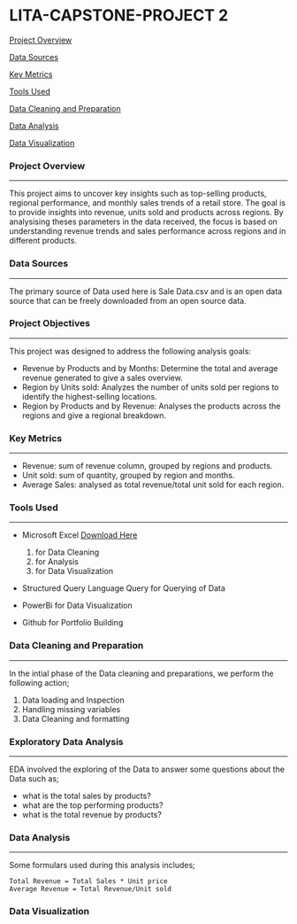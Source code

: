 # LITA-CAPSTONE-PROJECT 2


[Project Overview](#project-overview)

[Data Sources](#data-sources)

[Key Metrics](#key-metrics)

[Tools Used](#tools-used)

[Data Cleaning and Preparation](#data-cleaning-and-preparation)

[Data Analysis](#data-analysis)

[Data Visualization](#data-visualization)



### Project Overview
---
This project aims to uncover key insights such as top-selling products, regional performance, and monthly sales trends of a retail store. The goal is to provide insights into revenue, units sold and products across regions. By analysising theses parameters in the data received, the focus is based on understanding revenue trends and sales performance across regions and in different products. 

### Data Sources
---
The primary source of Data used here is Sale Data.csv and is an open data source that can be freely downloaded from an open source data.

### Project Objectives
---
This project was designed to address the following analysis goals:
- Revenue by Products and by Months: Determine the total and average revenue generated to give a sales overview.
- Region by Units sold: Analyzes the number of units sold per regions to identify the highest-selling locations.
- Region by Products and by Revenue: Analyses the products across the regions and give a regional breakdown.

### Key Metrics
---
- Revenue: sum of revenue column, grouped by regions and products.
- Unit sold: sum of quantity, grouped by region and months.
- Average Sales: analysed as total revenue/total unit sold for each region.

### Tools Used
---
- Microsoft Excel [Download Here](https://www.microsoftexcel.com)
  1. for Data Cleaning
  2. for Analysis
  3. for Data Visualization

- Structured Query Language Query for Querying of Data
  
- PowerBi for Data Visualization
  
- Github for Portfolio Building
 
 ### Data Cleaning and Preparation
  ---
  In the intial phase of the Data cleaning and preparations, we perform the following action;
  1. Data loading and Inspection
  2. Handling missing variables
  3. Data Cleaning and formatting

### Exploratory Data Analysis
  ---
  EDA involved the exploring of the Data to answer some questions about the Data such as;
  - what is the total sales by products?
  - what are the top performing products?
  - what is the total revenue by products?
 
### Data Analysis
  ---
  Some formulars used during this analysis includes;

  ```
  Total Revenue = Total Sales * Unit price
  Average Revenue = Total Revenue/Unit sold
  ```
### Data Visualization
